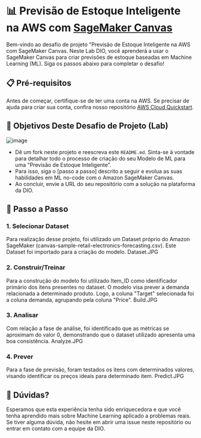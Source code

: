 # 📊 Previsão de Estoque Inteligente na AWS com [SageMaker Canvas](https://aws.amazon.com/pt/sagemaker/canvas/)

Bem-vindo ao desafio de projeto "Previsão de Estoque Inteligente na AWS com SageMaker Canvas. Neste Lab DIO, você aprenderá a usar o SageMaker Canvas para criar previsões de estoque baseadas em Machine Learning (ML). Siga os passos abaixo para completar o desafio!

## 📋 Pré-requisitos

Antes de começar, certifique-se de ter uma conta na AWS. Se precisar de ajuda para criar sua conta, confira nosso repositório [AWS Cloud Quickstart](https://github.com/digitalinnovationone/aws-cloud-quickstart).


## 🎯 Objetivos Deste Desafio de Projeto (Lab)

![image](https://github.com/digitalinnovationone/lab-aws-sagemaker-canvas-estoque/assets/730492/72f5c21f-5562-491e-aa42-2885a3184650)

- Dê um fork neste projeto e reescreva este `README.md`. Sinta-se à vontade para detalhar todo o processo de criação do seu Modelo de ML para uma "Previsão de Estoque Inteligente".
- Para isso, siga o [passo a passo] descrito a seguir e evolua as suas habilidades em ML no-code com o Amazon SageMaker Canvas.
- Ao concluir, envie a URL do seu repositório com a solução na plataforma da DIO.


## 🚀 Passo a Passo

### 1. Selecionar Dataset

Para realização desse projeto, foi utilizado um Dataset próprio do Amazon SageMaker (canvas-sample-retail-electronics-forecasting.csv). Este Dataset foi importado para a criação do modelo. Dataset.JPG


### 2. Construir/Treinar

Para a construção do modelo foi utilizado Item_ID como identificador primário dos itens presentes no dataset. O modelo visa prever a demanda relacionada a determinado produto. Logo, a coluna "Target" selecionada foi a coluna demanda, agrupando pela coluna "Price". Build.JPG

### 3. Analisar

Com relação a fase de análise, foi identificado que as métricas se aproximam do valor 0, demonstrando que o dataset utilizado apresenta uma boa consistência. Analyze.JPG

### 4. Prever

Para a fase de previsão, foram testados os itens com determinados valores, visando identificar os preços ideais para determinado item. Predict.JPG

## 🤔 Dúvidas?

Esperamos que esta experiência tenha sido enriquecedora e que você tenha aprendido mais sobre Machine Learning aplicado a problemas reais. Se tiver alguma dúvida, não hesite em abrir uma issue neste repositório ou entrar em contato com a equipe da DIO.
